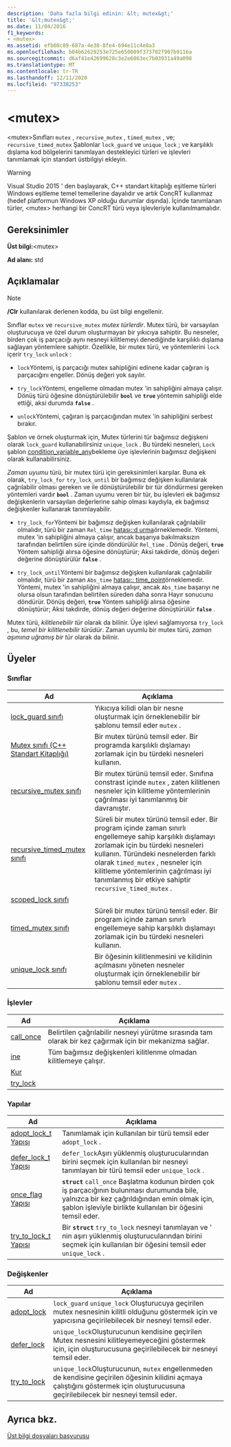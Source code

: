 ```yaml
---
description: 'Daha fazla bilgi edinin: &lt; mutex&gt;'
title: '&lt;mutex&gt;'
ms.date: 11/04/2016
f1_keywords:
- <mutex>
ms.assetid: efb60c89-687a-4e38-8fe4-694e11c4e8a3
ms.openlocfilehash: b04b62629253e725e650009f373702f907b9116a
ms.sourcegitcommit: d6af41e42699628c3e2e6063ec7b03931a49a098
ms.translationtype: MT
ms.contentlocale: tr-TR
ms.lasthandoff: 12/11/2020
ms.locfileid: "97338253"
---
```

# <a name="ltmutexgt"></a>&lt;mutex&gt;

\<mutex>Sınıfları `mutex` , `recursive_mutex` , `timed_mutex` , ve; `recursive_timed_mutex` Şablonlar `lock_guard` ve `unique_lock` ; ve karşılıklı dışlama kod bölgelerini tanımlayan destekleyici türleri ve işlevleri tanımlamak için standart üstbilgiyi ekleyin.

> [!WARNING]
> Visual Studio 2015 ' den başlayarak, C++ standart kitaplığı eşitleme türleri Windows eşitleme temel temellerine dayalıdır ve artık ConcRT kullanmaz (hedef platformun Windows XP olduğu durumlar dışında). İçinde tanımlanan türler, \<mutex> herhangi bir ConcRT türü veya işlevleriyle kullanılmamalıdır.

## <a name="requirements"></a>Gereksinimler

**Üst bilgi:**\<mutex>

**Ad alanı:** std

## <a name="remarks"></a>Açıklamalar

> [!NOTE]
> **/Clr** kullanılarak derlenen kodda, bu üst bilgi engellenir.

Sınıflar `mutex` ve `recursive_mutex` *mutex türlerdir*. Mutex türü, bir varsayılan oluşturucuya ve özel durum oluşturmayan bir yıkıcıya sahiptir. Bu nesneler, birden çok iş parçacığı aynı nesneyi kilitlemeyi denediğinde karşılıklı dışlama sağlayan yöntemlere sahiptir. Özellikle, bir mutex türü, ve yöntemlerini `lock` içerir `try_lock` `unlock` :

- `lock`Yöntemi, iş parçacığı mutex sahipliğini edinene kadar çağıran iş parçacığını engeller. Dönüş değeri yok sayılır.

- `try_lock`Yöntemi, engelleme olmadan mutex 'in sahipliğini almaya çalışır. Dönüş türü öğesine dönüştürülebilir **`bool`** ve **`true`** yöntemin sahipliği elde ettiği, aksi durumda **`false`** .

- `unlock`Yöntemi, çağıran iş parçacığından mutex 'in sahipliğini serbest bırakır.

Şablon ve örnek oluşturmak için, Mutex türlerini tür bağımsız değişkeni olarak `lock_guard` kullanabilirsiniz `unique_lock` . Bu türdeki nesneleri, `Lock` şablon [condition_variable_any](../standard-library/condition-variable-any-class.md)bekleme üye işlevlerinin bağımsız değişkeni olarak kullanabilirsiniz.

*Zaman uyumu* türü, bir mutex türü için gereksinimleri karşılar. Buna ek olarak, `try_lock_for` `try_lock_until` bir bağımsız değişken kullanılarak çağrılabilir olması gereken ve ile dönüştürülebilir bir tür döndürmesi gereken yöntemleri vardır **`bool`** . Zaman uyumu veren bir tür, bu işlevleri ek bağımsız değişkenlerin varsayılan değerlerine sahip olması kaydıyla, ek bağımsız değişkenler kullanarak tanımlayabilir.

- `try_lock_for`Yöntemi bir bağımsız değişken kullanılarak çağrılabilir olmalıdır, türü bir zaman `Rel_time` [hatası::d urma](../standard-library/duration-class.md)örneklemedir. Yöntemi, mutex 'in sahipliğini almaya çalışır, ancak başarıya bakılmaksızın tarafından belirtilen süre içinde döndürülür `Rel_time` . Dönüş değeri, **`true`** Yöntem sahipliği alırsa öğesine dönüştürür; Aksi takdirde, dönüş değeri değerine dönüştürülür **`false`** .

- `try_lock_until`Yöntemi bir bağımsız değişken kullanılarak çağrılabilir olmalıdır, türü bir zaman `Abs_time` [hatası:: time_point](../standard-library/time-point-class.md)örneklemedir. Yöntemi, mutex 'in sahipliğini almaya çalışır, ancak `Abs_time` başarıyı ne olursa olsun tarafından belirtilen süreden daha sonra Hayır sonucunu döndürür. Dönüş değeri, **`true`** Yöntem sahipliği alırsa öğesine dönüştürür; Aksi takdirde, dönüş değeri değerine dönüştürülür **`false`** .

Mutex türü, *kilitlenebilir tür* olarak da bilinir. Üye işlevi sağlamıyorsa `try_lock` , bu, *temel bir kilitlenebilir türüdür*. Zaman uyumlu bir mutex türü, *zaman aşımına uğramış bir tür* olarak da bilinir.

## <a name="members"></a>Üyeler

### <a name="classes"></a>Sınıflar

|Ad|Açıklama|
|-|-|
|[lock_guard sınıfı](../standard-library/lock-guard-class.md)|Yıkıcıya kilidi olan bir nesne oluşturmak için örneklenebilir bir şablonu temsil eder `mutex` .|
|[Mutex sınıfı (C++ Standart Kitaplığı)](../standard-library/mutex-class-stl.md)|Bir mutex türünü temsil eder. Bir programda karşılıklı dışlamayı zorlamak için bu türdeki nesneleri kullanın.|
|[recursive_mutex sınıfı](../standard-library/recursive-mutex-class.md)|Bir mutex türünü temsil eder. Sınıfına constrast içinde `mutex` , zaten kilitlenen nesneler için kilitleme yöntemlerinin çağrılması iyi tanımlanmış bir davranıştır.|
|[recursive_timed_mutex sınıfı](../standard-library/recursive-timed-mutex-class.md)|Süreli bir mutex türünü temsil eder. Bir program içinde zaman sınırlı engellemeye sahip karşılıklı dışlamayı zorlamak için bu türdeki nesneleri kullanın. Türündeki nesnelerden farklı olarak `timed_mutex` , nesneler için kilitleme yöntemlerinin çağrılması iyi tanımlanmış bir etkiye sahiptir `recursive_timed_mutex` .|
|[scoped_lock sınıfı](../standard-library/scoped-lock-class.md)||
|[timed_mutex sınıfı](../standard-library/timed-mutex-class.md)|Süreli bir mutex türünü temsil eder. Bir program içinde zaman sınırlı engellemeye sahip karşılıklı dışlamayı zorlamak için bu türdeki nesneleri kullanın.|
|[unique_lock sınıfı](../standard-library/unique-lock-class.md)|Bir öğesinin kilitlenmesini ve kilidinin açılmasını yöneten nesneler oluşturmak için örneklenebilir bir şablonu temsil eder `mutex` .|

### <a name="functions"></a>İşlevler

|Ad|Açıklama|
|-|-|
|[call_once](../standard-library/mutex-functions.md#call_once)|Belirtilen çağrılabilir nesneyi yürütme sırasında tam olarak bir kez çağırmak için bir mekanizma sağlar.|
|[ine](../standard-library/mutex-functions.md#lock)|Tüm bağımsız değişkenleri kilitlenme olmadan kilitlemeye çalışır.|
|[Kur](../standard-library/mutex-functions.md#swap)||
|[try_lock](../standard-library/mutex-functions.md#try_lock)||

### <a name="structs"></a>Yapılar

|Ad|Açıklama|
|-|-|
|[adopt_lock_t Yapısı](../standard-library/adopt-lock-t-structure.md)|Tanımlamak için kullanılan bir türü temsil eder `adopt_lock` .|
|[defer_lock_t Yapısı](../standard-library/defer-lock-t-structure.md)|`defer_lock`Aşırı yüklenmiş oluşturucularından birini seçmek için kullanılan bir nesneyi tanımlayan bir türü temsil eder `unique_lock` .|
|[once_flag Yapısı](../standard-library/once-flag-structure.md)|**`struct`** `call_once` Başlatma kodunun birden çok iş parçacığının bulunması durumunda bile, yalnızca bir kez çağrıldığından emin olmak için, şablon işleviyle birlikte kullanılan bir öğesini temsil eder.|
|[try_to_lock_t Yapısı](../standard-library/try-to-lock-t-structure.md)|Bir **`struct`** `try_to_lock` nesneyi tanımlayan ve ' nin aşırı yüklenmiş oluşturucularından birini seçmek için kullanılan bir öğesini temsil eder `unique_lock` .|

### <a name="variables"></a>Değişkenler

|Ad|Açıklama|
|-|-|
|[adopt_lock](../standard-library/mutex-functions.md#adopt_lock)|`lock_guard` `unique_lock` Oluşturucuya geçirilen mutex nesnesinin kilitli olduğunu göstermek için ve yapıcısına geçirilebilecek bir nesneyi temsil eder.|
|[defer_lock](../standard-library/mutex-functions.md#defer_lock)|`unique_lock`Oluşturucunun kendisine geçirilen Mutex nesnesini kilitleyemeyeceğini göstermek için, için oluşturucusuna geçirilebilecek bir nesneyi temsil eder.|
|[try_to_lock](../standard-library/mutex-functions.md#try_to_lock)|`unique_lock`Oluşturucunun, `mutex` engellenmeden de kendisine geçirilen öğesinin kilidini açmaya çalıştığını göstermek için oluşturucusuna geçirilebilecek bir nesneyi temsil eder.|

## <a name="see-also"></a>Ayrıca bkz.

[Üst bilgi dosyaları başvurusu](../standard-library/cpp-standard-library-header-files.md)
